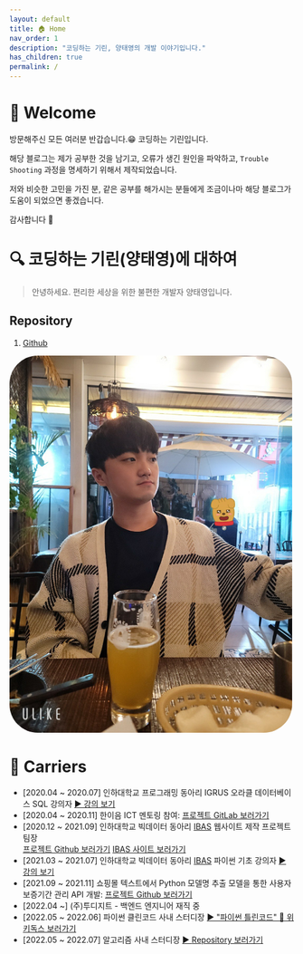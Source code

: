 ```yaml
---
layout: default
title: 🏠 Home
nav_order: 1
description: "코딩하는 기린, 양태영의 개발 이야기입니다."
has_children: true
permalink: /
---
```


# 🎉 Welcome 
방문해주신 모든 여러분 반갑습니다.😁 코딩하는 기린입니다.

해당 블로그는 제가 공부한 것을 남기고, 오류가 생긴 원인을 파악하고, `Trouble Shooting` 과정을 명세하기 위해서 제작되었습니다.

저와 비슷한 고민을 가진 분, 같은 공부를 해가시는 분들에게 조금이나마 해당 블로그가 도움이 되었으면 좋겠습니다.

감사합니다 🙇‍


# 🔍 코딩하는 기린(양태영)에 대하여
> 안녕하세요. 편리한 세상을 위한 불편한 개발자 양태영입니다.

## Repository
1. [<i class="fa-brands fa-github"></i> Github](https://github.com/YangTaeyoung)

<div class="img-wrapper" style="width: 500px;">
<img src="/assets/images/profile.jpg" style="border-radius: 50px" alt="profile.jpg">
</div>	


# 📃 Carriers

* \[2020.04 ~ 2020.07\] 인하대학교 프로그래밍 동아리 IGRUS 오라클 데이터베이스 SQL 강의자 [► 강의 보기](lecture/)
* \[2020.04 ~ 2020.11\] 한이음 ICT 멘토링 참여: [프로젝트 GitLab 보러가기](https://lab.hanium.or.kr/20_hf245/main)
* \[2020.12 ~ 2021.09\] 인하대학교 빅데이터 동아리 [IBAS](https://www.inhabas.com) 웹사이트 제작 프로젝트 팀장 <br/> [프로젝트 Github 보러가기](https://github.com/YangTaeyoung/IBAS) [IBAS 사이트 보러가기](https://www.inhabas.com/) 
* \[2021.03 ~ 2021.07\] 인하대학교 빅데이터 동아리 [IBAS](https://www.inhabas.com) 파이썬 기초 강의자 [► 강의 보기](lecture/)
* \[2021.09 ~ 2021.11\] 쇼핑몰 텍스트에서 Python 모델명 추출 모델을 통한 사용자 보증기간 관리 API 개발: [프로젝트 Github 보러가기](https://github.com/YangTaeyoung/MaPDuck-spring)
* \[2022.04 ~\] (주)투디지트 - 백엔드 엔지니어 재직 중
* \[2022.05 ~ 2022.06\] 파이썬 클린코드 사내 스터디장 [► "파이썬 틀린코드" 📘 위키독스 보러가기](https://wikidocs.net/book/8131)
* \[2022.05 ~ 2022.07\] 알고리즘 사내 스터디장 [► <i class="fa-brands fa-github"></i> Repository 보러가기](https://github.com/2022-2digit-study/2022-algorithm-study)
